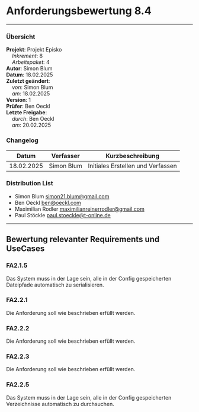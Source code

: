 # Anforderungsbewertung 8.4

---

### Übersicht

**Projekt**: Projekt Episko \
&nbsp;&nbsp;&nbsp;&nbsp;_Inkrement_: 8 \
&nbsp;&nbsp;&nbsp;&nbsp;_Arbeitspaket_: 4 \
**Autor**: Simon Blum \
**Datum**: 18.02.2025 \
**Zuletzt geändert**: \
&nbsp;&nbsp;&nbsp;&nbsp;_von_: Simon Blum \
&nbsp;&nbsp;&nbsp;&nbsp;_am_: 18.02.2025 \
**Version**: 1 \
**Prüfer**: Ben Oeckl \
**Letzte Freigabe**: \
&nbsp;&nbsp;&nbsp;&nbsp;_durch_: Ben Oeckl \
&nbsp;&nbsp;&nbsp;&nbsp;_am_: 20.02.2025

### Changelog

| Datum      | Verfasser  | Kurzbeschreibung                  |
| ---------- | ---------- | --------------------------------- |
| 18.02.2025 | Simon Blum | Initiales Erstellen und Verfassen |

### Distribution List

- Simon Blum <simon21.blum@gmail.com>
- Ben Oeckl <ben@oeckl.com>
- Maximilian Rodler <maximilianreinerrodler@gmail.com>
- Paul Stöckle <paul.stoeckle@t-online.de>

---

## Bewertung relevanter Requirements und UseCases
### FA2.1.5
Das System muss in der Lage sein, alle in der Config gespeicherten
Dateipfade automatisch zu serialisieren.

### FA2.2.1
Die Anforderung soll wie beschrieben erfüllt werden.

### FA2.2.2
Die Anforderung soll wie beschrieben erfüllt werden.

### FA2.2.3
Die Anforderung soll wie beschrieben erfüllt werden.

### FA2.2.5
Das System muss in der Lage sein, alle in der Config gespeicherten
Verzeichnisse automatisch zu durchsuchen.
